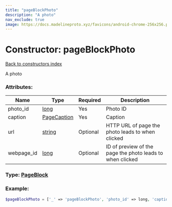 ```yaml
---
title: "pageBlockPhoto"
description: "A photo"
nav_exclude: true
image: https://docs.madelineproto.xyz/favicons/android-chrome-256x256.png
---
```

# Constructor: pageBlockPhoto  
[Back to constructors index](/API_docs/constructors/index.md)



A photo

### Attributes:

| Name     |    Type       | Required | Description |
|----------|---------------|----------|-------------|
|photo\_id|[long](/API_docs/types/long.md) | Yes|Photo ID|
|caption|[PageCaption](/API_docs/types/PageCaption.md) | Yes|Caption|
|url|[string](/API_docs/types/string.md) | Optional|HTTP URL of page the photo leads to when clicked|
|webpage\_id|[long](/API_docs/types/long.md) | Optional|ID of preview of the page the photo leads to when clicked|



### Type: [PageBlock](/API_docs/types/PageBlock.md)


### Example:

```php
$pageBlockPhoto = ['_' => 'pageBlockPhoto', 'photo_id' => long, 'caption' => PageCaption, 'url' => 'string', 'webpage_id' => long];
```  
